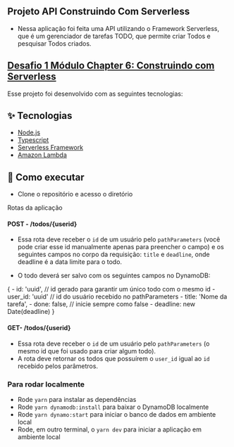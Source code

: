 ## Projeto API Construindo Com Serverless

- Nessa aplicação foi feita uma API utilizando o Framework Serverless, que é um gerenciador de tarefas TODO, que permite criar Todos e pesquisar Todos criados.

## [Desafio 1 Módulo Chapter 6: Construindo com Serverless](https://www.notion.so/Desafio-01-Construindo-com-serverless-1fdde2c717a94f7aa077e746cb077bec)

Esse projeto foi desenvolvido com as seguintes tecnologias:

## ✨ Tecnologias

- [Node.js](https://nodejs.org/en/)
- [Typescript](https://www.typescriptlang.org/)
- [Serverless Framework](serverless.com/)
- [Amazon Lambda](https://aws.amazon.com/pt/lambda/)

## 🚀 Como executar

- Clone o repositório e acesso o diretório

Rotas da aplicação

#### POST - /todos/{userid}

- Essa rota deve receber o `id` de um usuário pelo `pathParameters` (você pode criar esse id manualmente apenas para preencher o campo) e os seguintes campos no corpo da requisição: `title` e `deadline`, onde deadline é a data limite para o todo.

- O todo deverá ser salvo com os seguintes campos no DynamoDB:

{ 
    -	id: 'uuid', // id gerado para garantir um único todo com o mesmo id
    -	user_id: 'uuid' // id do usuário recebido no pathParameters
    -	title: 'Nome da tarefa',
    -	done: false, // inicie sempre como false
    -	deadline: new Date(deadline)
}
#### GET- /todos/{userid}

- Essa rota deve receber o `id` de um usuário pelo `pathParameters` (o mesmo id que foi usado para criar algum todo).
- A rota deve retornar os todos que possuírem o `user_id` igual ao `id` recebido pelos parâmetros.
### Para rodar localmente

- Rode `yarn` para instalar as dependências
- Rode `yarn dynamodb:install` para baixar o DynamoDB localmente
- Rode `yarn dynamo:start` para iniciar o banco de dados em ambiente local
- Rode, em outro terminal, o `yarn dev` para iniciar a aplicação em ambiente local